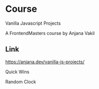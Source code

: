 # Course

Vanilla Javascript Projects

A FrontendMasters course by Anjana Vakil

## Link

https://anjana.dev/vanilla-js-projects/


Quick Wins

Random Clock


